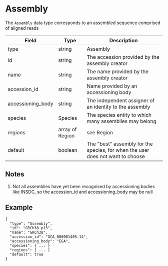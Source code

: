 # Assembly

The `Assembly` data type corresponds to an assembled sequence comprised of aligned reads

| Field             | Type            | Description
|-------------------|-----------------|---------------------
| type              | string          | Assembly
| id                | string          | The accession provided by the assembly creator
| name              | string          | The name provided by the assembly creator
| accession_id      | string          | Name provided by an accessioning body
| accessioning_body | string          | The independent assigner of an identity to the assembly
| species           | Species         | The species entity to which many assemblies may belong
| regions           | array of Region | see Region
| default           | boolean         | The "best" assembly for the species, for when the user does not want to choose

## Notes
1. Not all assemblies have yet been recognised by accessioning bodies like INSDC, so the accession_id and accessioning_body may be null

## Example
```
{
  "type": "Assembly",
  "id": "GRCh38.p13",
  "name": "GRCh38",
  "accession_id": "GCA_000001405.14",
  "accessioning_body": "EGA",
  "species": { ... }
  "regions": [ ... ]
  "default": true
}
```

